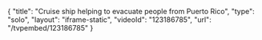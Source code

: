 {
    "title": "Cruise ship helping to evacuate people from Puerto Rico",
    "type": "solo",
    "layout": "iframe-static",
    "videoId": "123186785",
    "url": "\/tvpembed\/123186785"
}